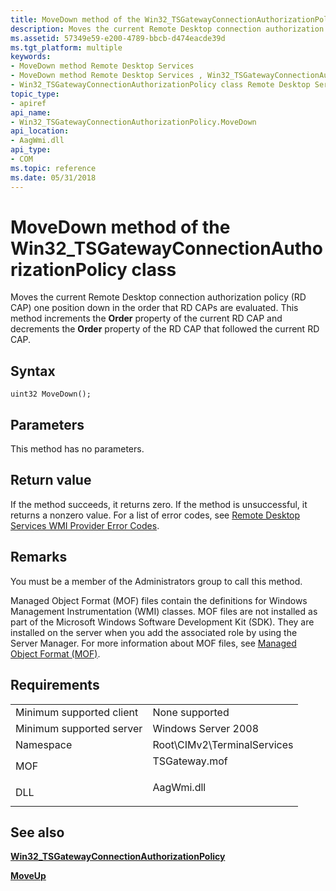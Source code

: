 ```yaml
---
title: MoveDown method of the Win32_TSGatewayConnectionAuthorizationPolicy class
description: Moves the current Remote Desktop connection authorization policy (RD \ 160;CAP) one position down in the order that RD \ 160;CAPs are evaluated.
ms.assetid: 57349e59-e200-4789-bbcb-d474eacde39d
ms.tgt_platform: multiple
keywords:
- MoveDown method Remote Desktop Services
- MoveDown method Remote Desktop Services , Win32_TSGatewayConnectionAuthorizationPolicy class
- Win32_TSGatewayConnectionAuthorizationPolicy class Remote Desktop Services , MoveDown method
topic_type:
- apiref
api_name:
- Win32_TSGatewayConnectionAuthorizationPolicy.MoveDown
api_location:
- AagWmi.dll
api_type:
- COM
ms.topic: reference
ms.date: 05/31/2018
---
```


# MoveDown method of the Win32\_TSGatewayConnectionAuthorizationPolicy class

Moves the current Remote Desktop connection authorization policy (RD CAP) one position down in the order that RD CAPs are evaluated. This method increments the **Order** property of the current RD CAP and decrements the **Order** property of the RD CAP that followed the current RD CAP.

## Syntax


```mof
uint32 MoveDown();
```



## Parameters

This method has no parameters.

## Return value

If the method succeeds, it returns zero. If the method is unsuccessful, it returns a nonzero value. For a list of error codes, see [Remote Desktop Services WMI Provider Error Codes](terminal-services-wmi-provider-error-codes.md).

## Remarks

You must be a member of the Administrators group to call this method.

Managed Object Format (MOF) files contain the definitions for Windows Management Instrumentation (WMI) classes. MOF files are not installed as part of the Microsoft Windows Software Development Kit (SDK). They are installed on the server when you add the associated role by using the Server Manager. For more information about MOF files, see [Managed Object Format (MOF)](/windows/desktop/WmiSdk/managed-object-format--mof-).

## Requirements



|                                     |                                                                                          |
|-------------------------------------|------------------------------------------------------------------------------------------|
| Minimum supported client<br/> | None supported<br/>                                                                |
| Minimum supported server<br/> | Windows Server 2008<br/>                                                           |
| Namespace<br/>                | Root\\CIMv2\\TerminalServices<br/>                                                 |
| MOF<br/>                      | <dl> <dt>TSGateway.mof</dt> </dl> |
| DLL<br/>                      | <dl> <dt>AagWmi.dll</dt> </dl>    |



## See also

<dl> <dt>

[**Win32\_TSGatewayConnectionAuthorizationPolicy**](win32-tsgatewayconnectionauthorizationpolicy.md)
</dt> <dt>

[**MoveUp**](moveup-win32-tsgatewayconnectionauthorizationpolicy.md)
</dt> </dl>

 

